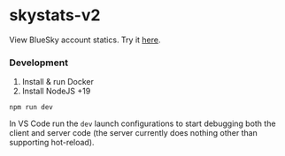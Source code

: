 # skystats-v2

View BlueSky account statics. Try it [here](https://skystats.mariozechner.at).

### Development

1. Install & run Docker
2. Install NodeJS +19

```
npm run dev
```

In VS Code run the `dev` launch configurations to start debugging both the client and server code (the server currently does nothing other than supporting hot-reload).
